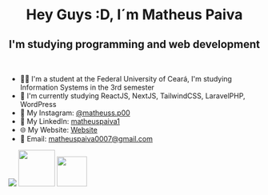<h1 align="center"> Hey Guys :D, I´m Matheus Paiva </h1>
<h2 align="center"> I'm studying programming and web development </h2>
<br>


<ul>
<li> 👨‍💻 I'm a student at the Federal University of Ceará, I'm studying Information Systems in the 3rd semester  </b>
<li> 📕 I'm currently studying ReactJS, NextJS, TailwindCSS, LaravelPHP, WordPress </b>
<li> 📸 My Instagram: <a href = "https://www.instagram.com/matheuss.p00/"> @matheuss.p00 </a>
<li> 🪪 My LinkedIn: <a href = "https://www.linkedin.com/in/matheus-paiva-51b1751b1/"> matheuspaiva1 </a>
<li> 🌐 My Website: <a href = "https://meu-portfolio-zeta-two.vercel.app/">Website</a>
<li> 📩 Email: <a href = "matheuspaiva0007@gmail.com"> matheuspaiva0007@gmail.com </a>


</ul>

 <img src="https://img.shields.io/badge/javascript%20-%23323330.svg?&style=for-the-badge&logo=javascript&logoColor=%23F7DF1E"> <img src="https://img.shields.io/badge/html-%23239120.svg?&style=flat-square&logo=html5&logoColor=white" width="73px"> <img src="https://img.shields.io/badge/css-%23239120.svg?&style=flat-square&logo=css3&logoColor=white" width="60px"> 

